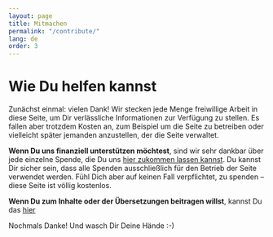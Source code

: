```yaml
---
layout: page
title: Mitmachen
permalink: "/contribute/"
lang: de
order: 3
---
```

# Wie Du helfen kannst

Zunächst einmal: vielen Dank! Wir stecken jede Menge freiwillige Arbeit in diese Seite, um Dir verlässliche Informationen zur Verfügung zu stellen. Es fallen aber trotzdem Kosten an, zum Beispiel um die Seite zu betreiben oder vielleicht später jemanden anzustellen, der die Seite verwaltet.

**Wenn Du uns finanziell unterstützen möchtest**, sind wir sehr dankbar über jede einzelne Spende, die Du uns [hier zukommen lassen kannst](https://opencollective.com/flattenthecurve). Du kannst Dir sicher sein, dass alle Spenden ausschließlich für den Betrieb der Seite verwendet werden. Fühl Dich aber auf keinen Fall verpflichtet, zu spenden – diese Seite ist völlig kostenlos.

**Wenn Du zum Inhalte oder der Übersetzungen beitragen willst**, kannst Du das [hier](https://github.com/flattenthecurve/guide/#how-to-contribute)

Nochmals Danke! Und wasch Dir Deine Hände :-)
